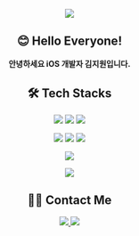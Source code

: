 <!-- 상단 배너 -->
<p align="center">
  <img src="https://capsule-render.vercel.app/api?type=soft&color=gradient&height=120&text=Jiwon's%20Repository&animation=twinkling&fontColor=ffffff&fontSize=40" />
</p>

<!-- 인사 -->
<h2 align="center">😊 Hello Everyone!</h2>
<p align="center"><strong>안녕하세요 iOS 개발자 김지원입니다.</strong></p>

<!-- 기술 스택 -->
<h2 align="center">🛠️ Tech Stacks</h2>

<p align="center">
  <img src="https://img.shields.io/badge/C-A8B9CC?style=for-the-badge&logo=C&logoColor=white"/>
  <img src="https://img.shields.io/badge/C++-00599C?style=for-the-badge&logo=C%2B%2B&logoColor=white"/>
  <img src="https://img.shields.io/badge/Python-3776AB?style=for-the-badge&logo=Python&logoColor=white"/>
</p>

<p align="center">
  <img src="https://img.shields.io/badge/HTML5-E34F26?style=for-the-badge&logo=HTML5&logoColor=white"/>
  <img src="https://img.shields.io/badge/Javascript-F7DF1E?style=for-the-badge&logo=Javascript&logoColor=black"/>
  <img src="https://img.shields.io/badge/Java-007396?style=for-the-badge&logo=Java&logoColor=white"/>
</p>

<p align="center">
  <img src="https://img.shields.io/badge/Swift-F05138?style=for-the-badge&logo=Swift&logoColor=white"/>
</p>

<!-- 사용 언어 통계 -->
<p align="center">
  <img src="https://github-readme-stats.vercel.app/api/top-langs/?username=G1G1M&layout=compact&theme=tokyonight"/>
</p>

<!-- 연락처 -->
<h2 align="center">🧑‍💻 Contact Me</h2>
<p align="center">
  <a href="https://www.instagram.com/kimjiwxn_/" target="_blank">
    <img src="https://img.shields.io/badge/Instagram-E4405F?style=for-the-badge&logo=Instagram&logoColor=white"/>
  </a>
  <a href="mailto:kjw100404@gmail.com">
    <img src="https://img.shields.io/badge/Gmail-EA4335?style=for-the-badge&logo=Gmail&logoColor=white"/>
  </a>
</p>
